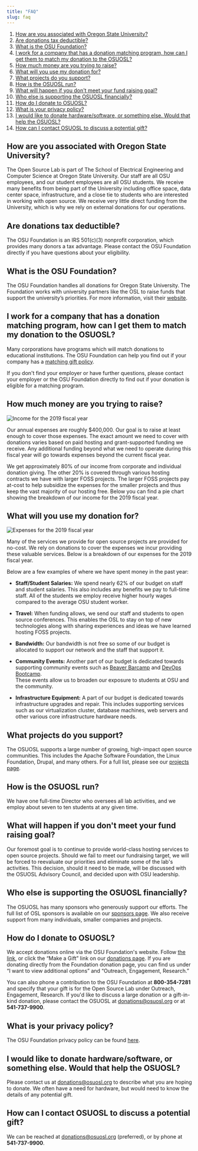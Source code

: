 ```yaml
---
title: "FAQ"
slug: faq
---
```


1. [How are you associated with Oregon State University?](#how-are-you-associated-with-oregon-state-university)
2. [Are donations tax deductible?](#are-donations-tax-deductible)
3. [What is the OSU Foundation?](#what-is-the-osu-foundation)
4. [I work for a company that has a donation matching program, how can I get them to match my donation to the OSUOSL?](#i-work-for-a-company-that-has-a-donation-matching-program-how-can-i-get-them-to-match-my-donation-to-the-osuosl)
5. [How much money are you trying to raise?](#how-much-money-are-you-trying-to-raise)
6. [What will you use my donation for?](#what-will-you-use-my-donation-for)
7. [What projects do you support?](#what-projects-do-you-support)
8. [How is the OSUOSL run?](#how-is-the-osuosl-run)
9. [What will happen if you don't meet your fund raising goal?](#what-will-happen-if-you-dont-meet-your-fund-raising-goal)
10. [Who else is supporting the OSUOSL financially?](#who-else-is-supporting-the-osuosl-financially)
11. [How do I donate to OSUOSL?](#how-do-i-donate-to-osuosl)
12. [What is your privacy policy?](#what-is-your-privacy-policy)
13. [I would like to donate hardware/software, or something else. Would that help the OSUOSL?](#i-would-like-to-donate-hardwaresoftware-or-something-else-would-that-help-the-osuosl)
14. [How can I contact OSUOSL to discuss a potential gift?](#how-can-i-contact-osuosl-to-discuss-a-potential-gift)

## How are you associated with Oregon State University?

The Open Source Lab is part of The School of Electrical Engineering and Computer Science at Oregon State University. Our
staff are all OSU employees, and our student employees are all OSU students. We receive many benefits from being part of
the University including office space, data center space, infrastructure, and a close tie to students who are interested
in working with open source. We receive very little direct funding from the University, which is why we rely on external
donations for our operations.

## Are donations tax deductible?

The OSU Foundation is an IRS 501(c)(3) nonprofit corporation, which provides many donors a tax advantage. Please contact
the OSU Foundation directly if you have questions about your eligibility.

## What is the OSU Foundation?

The OSU Foundation handles all donations for Oregon State University. The Foundation works with university partners like
the OSL to raise funds that support the university’s priorities. For more information, visit their
[website](http://osufoundation.org).

## I work for a company that has a donation matching program, how can I get them to match my donation to the OSUOSL?

Many corporations have programs which will match donations to educational institutions. The OSU Foundation can help you
find out if your company has a
[matching gift policy](https://fororegonstate.org/giving/ways-to-make-your-gift/matching-gifts).

If you don't find your employer or have further questions, please contact your employer or the OSU Foundation directly
to find out if your donation is eligible for a matching program.

## How much money are you trying to raise?

![Income for the 2019 fiscal year](/images/IncomeGraphic2019.png#right-faq)

Our annual expenses are roughly $400,000. Our goal is to raise at least enough to cover those expenses. The exact amount
we need to cover with donations varies based on paid hosting and grant-supported funding we receive. Any additional
funding beyond what we need to operate during this fiscal year will go towards expenses beyond the current fiscal year.

We get approximately 80% of our income from corporate and individual donation giving. The other 20% is covered through
various hosting contracts we have with larger FOSS projects. The larger FOSS projects pay at-cost to help subsidize the
expenses for the smaller projects and thus keep the vast majority of our hosting free. Below you can find a pie chart
showing the breakdown of our income for the 2019 fiscal year.

## What will you use my donation for?

![Expenses for the 2019 fiscal year](/images/ExpensesGraphic2019.png#right-faq)

Many of the services we provide for open source projects are provided for no-cost. We rely on donations to cover the
expenses we incur providing these valuable services. Below is a breakdown of our expenses for the 2019 fiscal year.

Below are a few examples of where we have spent money in the past year:

- **Staff/Student Salaries:** We spend nearly 62% of our budget on staff and student salaries. This also includes any
  benefits we pay to full-time staff. All of the students we employ receive higher hourly wages compared to the average
  OSU student worker.

- **Travel:** When funding allows, we send our staff and students to open source conferences. This enables the OSL to
  stay on top of new technologies along with sharing experiences and ideas we have learned hosting FOSS projects.

- **Bandwidth:** Our bandwidth is not free so some of our budget is allocated to support our network and the staff that
  support it.

- **Community Events:** Another part of our budget is dedicated towards supporting community events such as
  [Beaver Barcamp](http://beaverbarcamp.org/) and [DevOps Bootcamp](https://devopsbootcamp.osuosl.org/).  
  These events allow us to broaden our exposure to students at OSU and the community.

- **Infrastructure Equipment:** A part of our budget is dedicated towards infrastructure upgrades and repair. This
  includes supporting services such as our virtualization cluster, database machines, web servers and other various core
  infrastructure hardware needs.

## What projects do you support?

The OSUOSL supports a large number of growing, high-impact open source communities. This includes the Apache Software
Foundation, the Linux Foundation, Drupal, and many others. For a full list, please see our
[projects page](http://osuosl.org/services/hosting/communities).

## How is the OSUOSL run?

We have one full-time Director who oversees all lab activities, and we employ about seven to ten students at any given
time.

## What will happen if you don't meet your fund raising goal?

Our foremost goal is to continue to provide world-class hosting services to open source projects. Should we fail to meet
our fundraising target, we will be forced to reevaluate our priorities and eliminate some of the lab's activities. This
decision, should it need to be made, will be discussed with the OSUOSL Advisory Council, and decided upon with OSU
leadership.

## Who else is supporting the OSUOSL financially?

The OSUOSL has many sponsors who generously support our efforts. The full list of OSL sponsors is available on our
[sponsors page](http://osuosl.org/sponsors). We also receive support from many individuals, smaller companies and
projects.

## How do I donate to OSUOSL?

We accept donations online via the OSU Foundation's website. Follow [the
link](https://give.fororegonstate.org/PL1Uv3Fkug), or click the “Make a Gift” link on our [donations
page](http://osuosl.org/donate/). If you are donating directly from the Foundation donation page, you can find us under
“I want to view additional options” and “Outreach, Engagement, Research.”

You can also phone a contribution to the OSU Foundation at **800-354-7281** and specify that your gift is for the Open
Source Lab under Outreach, Engagement, Research. If you'd like to discuss a large donation or a gift-in-kind donation,
please contact the OSUOSL at <donations@osuosl.org> or at **541-737-9900**.

## What is your privacy policy?

The OSU Foundation privacy policy can be found [here](https://www.fororegonstate.org/home/privacy-policy).

## I would like to donate hardware/software, or something else. Would that help the OSUOSL?

Please contact us at <donations@osuosl.org> to describe what you are hoping to donate. We often have a need for
hardware, but would need to know the details of any potential gift.

## How can I contact OSUOSL to discuss a potential gift?

We can be reached at <donations@osuosl.org> (preferred), or by phone at **541-737-9900**.
